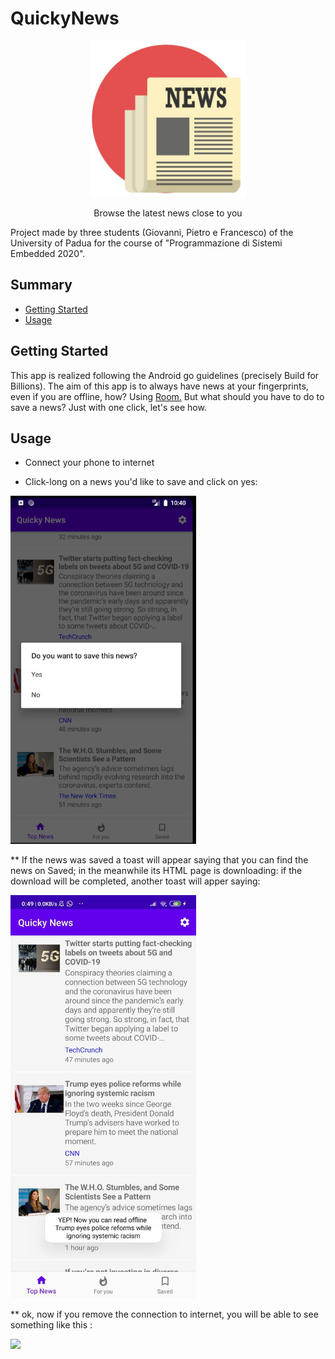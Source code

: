 # QuickyNews

<p align="center">
  <a href="https://github.com/francevarotz98/QuickyNews/">
    <img src="ic_launcher.jpeg" alt="Logo" width="250" height="250">
  </a>
  
  <p align="center">
    Browse the latest news close to you 
    <br />


Project made by three students (Giovanni, Pietro e Francesco) of the University of Padua for the course of "Programmazione di Sistemi Embedded 2020".

## Summary

  - [Getting Started](#getting-started)
  - [Usage](#usage)
  
## Getting Started

This app is realized following the Android go guidelines (precisely Build for Billions). 
The aim of this app is to always have news at your fingerprints, even if you are offline, how? Using <a href="https://developer.android.com/topic/libraries/architecture/room">Room.</a>
But what should you have to do to save a news? Just with one click, let's see how.

## Usage 

* Connect your phone to internet

* Click-long on a news you'd like to save and click on yes:

<img class="shadowed" src="howto_save.png" width="297" >

** If the news was saved a toast will appear saying that you can find the news on Saved; in the meanwhile its HTML page is downloading: if the download will be completed, another toast will apper saying:

<img class="shadowed" src="howto_savedHTMLPage.jpg" width="297" >

** ok, now if you remove the connection to internet, you will be able to see something like this :

<img class="shadowed" src="howto_savedHTMLPageOffline.jpg" width="297" >



